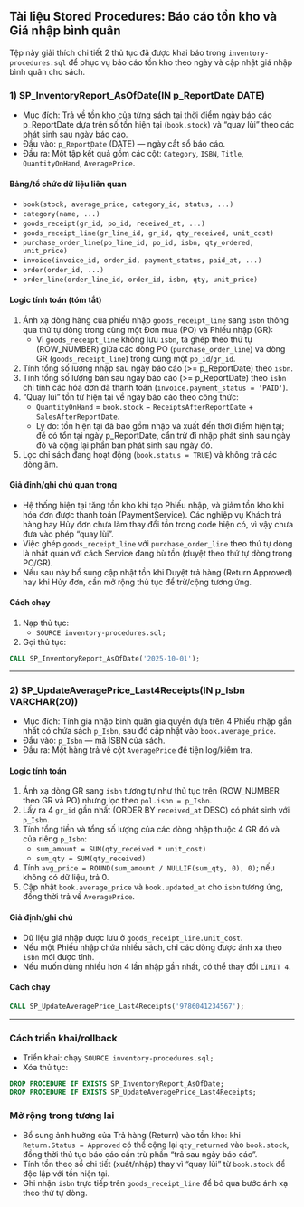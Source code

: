## Tài liệu Stored Procedures: Báo cáo tồn kho và Giá nhập bình quân

Tệp này giải thích chi tiết 2 thủ tục đã được khai báo trong `inventory-procedures.sql` để phục vụ báo cáo tồn kho theo ngày và cập nhật giá nhập bình quân cho sách.

### 1) SP_InventoryReport_AsOfDate(IN p_ReportDate DATE)

- Mục đích: Trả về tồn kho của từng sách tại thời điểm ngày báo cáo p_ReportDate dựa trên số tồn hiện tại (`book.stock`) và “quay lùi” theo các phát sinh sau ngày báo cáo.
- Đầu vào: `p_ReportDate` (DATE) — ngày cắt sổ báo cáo.
- Đầu ra: Một tập kết quả gồm các cột: `Category`, `ISBN`, `Title`, `QuantityOnHand`, `AveragePrice`.

#### Bảng/tổ chức dữ liệu liên quan
- `book(stock, average_price, category_id, status, ...)`
- `category(name, ...)`
- `goods_receipt(gr_id, po_id, received_at, ...)`
- `goods_receipt_line(gr_line_id, gr_id, qty_received, unit_cost)`
- `purchase_order_line(po_line_id, po_id, isbn, qty_ordered, unit_price)`
- `invoice(invoice_id, order_id, payment_status, paid_at, ...)`
- `order(order_id, ...)`
- `order_line(order_line_id, order_id, isbn, qty, unit_price)`

#### Logic tính toán (tóm tắt)
1. Ánh xạ dòng hàng của phiếu nhập `goods_receipt_line` sang `isbn` thông qua thứ tự dòng trong cùng một Đơn mua (PO) và Phiếu nhập (GR):
   - Vì `goods_receipt_line` không lưu `isbn`, ta ghép theo thứ tự (ROW_NUMBER) giữa các dòng PO (`purchase_order_line`) và dòng GR (`goods_receipt_line`) trong cùng một `po_id`/`gr_id`.
2. Tính tổng số lượng nhập sau ngày báo cáo (>= p_ReportDate) theo `isbn`.
3. Tính tổng số lượng bán sau ngày báo cáo (>= p_ReportDate) theo `isbn` chỉ tính các hóa đơn đã thanh toán (`invoice.payment_status = 'PAID'`).
4. “Quay lùi” tồn từ hiện tại về ngày báo cáo theo công thức:
   - `QuantityOnHand` = `book.stock`
     − `ReceiptsAfterReportDate` + `SalesAfterReportDate`.
   - Lý do: tồn hiện tại đã bao gồm nhập và xuất đến thời điểm hiện tại; để có tồn tại ngày p_ReportDate, cần trừ đi nhập phát sinh sau ngày đó và cộng lại phần bán phát sinh sau ngày đó.
5. Lọc chỉ sách đang hoạt động (`book.status = TRUE`) và không trả các dòng âm.

#### Giả định/ghi chú quan trọng
- Hệ thống hiện tại tăng tồn kho khi tạo Phiếu nhập, và giảm tồn kho khi hóa đơn được thanh toán (PaymentService). Các nghiệp vụ Khách trả hàng hay Hủy đơn chưa làm thay đổi tồn trong code hiện có, vì vậy chưa đưa vào phép “quay lùi”.
- Việc ghép `goods_receipt_line` với `purchase_order_line` theo thứ tự dòng là nhất quán với cách Service đang bù tồn (duyệt theo thứ tự dòng trong PO/GR).
- Nếu sau này bổ sung cập nhật tồn khi Duyệt trả hàng (Return.Approved) hay khi Hủy đơn, cần mở rộng thủ tục để trừ/cộng tương ứng.

#### Cách chạy
1. Nạp thủ tục:
   - `SOURCE inventory-procedures.sql;`
2. Gọi thủ tục:
```sql
CALL SP_InventoryReport_AsOfDate('2025-10-01');
```

---

### 2) SP_UpdateAveragePrice_Last4Receipts(IN p_Isbn VARCHAR(20))

- Mục đích: Tính giá nhập bình quân gia quyền dựa trên 4 Phiếu nhập gần nhất có chứa sách `p_Isbn`, sau đó cập nhật vào `book.average_price`.
- Đầu vào: `p_Isbn` — mã ISBN của sách.
- Đầu ra: Một hàng trả về cột `AveragePrice` để tiện log/kiểm tra.

#### Logic tính toán
1. Ánh xạ dòng GR sang `isbn` tương tự như thủ tục trên (ROW_NUMBER theo GR và PO) nhưng lọc theo `pol.isbn = p_Isbn`.
2. Lấy ra 4 `gr_id` gần nhất (ORDER BY `received_at` DESC) có phát sinh với `p_Isbn`.
3. Tính tổng tiền và tổng số lượng của các dòng nhập thuộc 4 GR đó và của riêng `p_Isbn`:
   - `sum_amount = SUM(qty_received * unit_cost)`
   - `sum_qty = SUM(qty_received)`
4. Tính `avg_price = ROUND(sum_amount / NULLIF(sum_qty, 0), 0)`; nếu không có dữ liệu, trả 0.
5. Cập nhật `book.average_price` và `book.updated_at` cho `isbn` tương ứng, đồng thời trả về `AveragePrice`.

#### Giả định/ghi chú
- Dữ liệu giá nhập được lưu ở `goods_receipt_line.unit_cost`.
- Nếu một Phiếu nhập chứa nhiều sách, chỉ các dòng được ánh xạ theo `isbn` mới được tính.
- Nếu muốn dùng nhiều hơn 4 lần nhập gần nhất, có thể thay đổi `LIMIT 4`.

#### Cách chạy
```sql
CALL SP_UpdateAveragePrice_Last4Receipts('9786041234567');
```

---

### Cách triển khai/rollback
- Triển khai: chạy `SOURCE inventory-procedures.sql;`
- Xóa thủ tục:
```sql
DROP PROCEDURE IF EXISTS SP_InventoryReport_AsOfDate;
DROP PROCEDURE IF EXISTS SP_UpdateAveragePrice_Last4Receipts;
```

### Mở rộng trong tương lai
- Bổ sung ảnh hưởng của Trả hàng (Return) vào tồn kho: khi `Return.Status = Approved` có thể cộng lại `qty_returned` vào `book.stock`, đồng thời thủ tục báo cáo cần trừ phần “trả sau ngày báo cáo”.
- Tính tồn theo sổ chi tiết (xuất/nhập) thay vì “quay lùi” từ `book.stock` để độc lập với tồn hiện tại.
- Ghi nhận `isbn` trực tiếp trên `goods_receipt_line` để bỏ qua bước ánh xạ theo thứ tự dòng.




